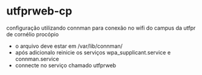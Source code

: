 # utfprweb-cp
configuração utilizando connman para conexão no wifi do campus da utfpr de cornélio procópio
- o arquivo deve estar em /var/lib/connman/
- após adicionalo reinicie os serviços wpa_supplicant.service e connman.service
- connecte no serviço chamado utfprweb
